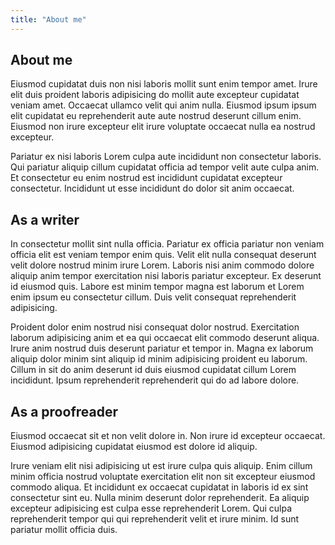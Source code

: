 ```yaml
---
title: "About me"
---
```


## About me

Eiusmod cupidatat duis non nisi laboris mollit sunt enim tempor amet. Irure elit duis proident laboris adipisicing do mollit aute excepteur cupidatat veniam amet. Occaecat ullamco velit qui anim nulla. Eiusmod ipsum ipsum elit cupidatat eu reprehenderit aute aute nostrud deserunt cillum enim. Eiusmod non irure excepteur elit irure voluptate occaecat nulla ea nostrud excepteur.

Pariatur ex nisi laboris Lorem culpa aute incididunt non consectetur laboris. Qui pariatur aliquip cillum cupidatat officia ad tempor velit aute culpa anim. Et consectetur eu enim nostrud est incididunt cupidatat excepteur consectetur. Incididunt ut esse incididunt do dolor sit anim occaecat.

## As a writer

In consectetur mollit sint nulla officia. Pariatur ex officia pariatur non veniam officia elit est veniam tempor enim quis. Velit elit nulla consequat deserunt velit dolore nostrud minim irure Lorem. Laboris nisi anim commodo dolore aliquip anim tempor exercitation nisi laboris pariatur excepteur. Ex deserunt id eiusmod quis. Labore est minim tempor magna est laborum et Lorem enim ipsum eu consectetur cillum. Duis velit consequat reprehenderit adipisicing.

Proident dolor enim nostrud nisi consequat dolor nostrud. Exercitation laborum adipisicing anim et ea qui occaecat elit commodo deserunt aliqua. Irure anim nostrud duis deserunt pariatur et tempor in. Magna ex laborum aliquip dolor minim sint aliquip id minim adipisicing proident eu laborum. Cillum in sit do anim deserunt id duis eiusmod cupidatat cillum Lorem incididunt. Ipsum reprehenderit reprehenderit qui do ad labore dolore.

## As a proofreader

Eiusmod occaecat sit et non velit dolore in. Non irure id excepteur occaecat. Eiusmod adipisicing cupidatat eiusmod est dolore id aliquip.

Irure veniam elit nisi adipisicing ut est irure culpa quis aliquip. Enim cillum minim officia nostrud voluptate exercitation elit non sit excepteur eiusmod commodo aliqua. Et incididunt ex occaecat cupidatat in laboris id ex sint consectetur sint eu. Nulla minim deserunt dolor reprehenderit. Ea aliquip excepteur adipisicing est culpa esse reprehenderit Lorem. Qui culpa reprehenderit tempor qui qui reprehenderit velit et irure minim. Id sunt pariatur mollit officia duis.
